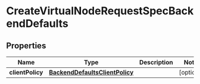 

# CreateVirtualNodeRequestSpecBackendDefaults


## Properties

| Name | Type | Description | Notes |
|------------ | ------------- | ------------- | -------------|
|**clientPolicy** | [**BackendDefaultsClientPolicy**](BackendDefaultsClientPolicy.md) |  |  [optional] |



